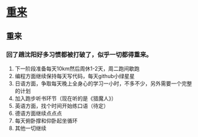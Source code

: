 # [重来](https://github.com/yihong0618/gitblog/issues/25)

重来
---
### 回了趟沈阳好多习惯都被打破了，似乎一切都得重来。
1. 下一阶段准备每天10km然后周休1-2天，周二跑间歇跑
2. 编程方面继续保持每天写代码，每天github小绿星星
3. 日语方面，争取每天晚上全身心的学习一小时，不多不少，另外需要一个完整的计划
4. 加入跑步听书环节（现在听的是《猎魔人》）
5. 英语方面，找个时间开始练口语（待定）
6. 德语方面继续点点点
7. 每天俯卧撑和仰卧起坐循环
8. 其他一切继续

